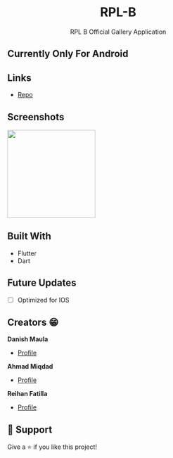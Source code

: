 <h1 align="center">RPL-B</h1>

<p align="center">RPL B Official Gallery Application</p>

## Currently Only For Android

## Links

- [Repo](https://github.com/DanishMaula/RPL-B "RPLB-B Repo")

## Screenshots
  <p float="left">

 <img src="https://github.com/DanishMaula/RPL-B/assets/88997085/d1abf8df-051c-44a6-bf78-71df948b247b" width="200" />
  
  </p>

## Built With

- Flutter
- Dart

## Future Updates

- [ ] Optimized for IOS

## Creators 😁

**Danish Maula**

- [Profile](https://github.com/DanishMaula "Danish Maula")

**Ahmad Miqdad**

- [Profile](https://github.com/miqdad08 "Ahmad Miqdad")

**Reihan Fatilla**

- [Profile](https://github.com/ReihanFatilla "Reihan Fatilla")

## 🤝 Support

Give a ⭐️ if you like this project!

